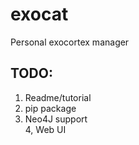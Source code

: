 # exocat
Personal exocortex manager

## TODO:
1. Readme/tutorial    
2. pip package   
3. Neo4J support   
4, Web UI   
